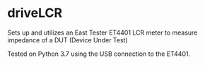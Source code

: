 # driveLCR
Sets up and utilizes an East Tester ET4401 LCR meter to measure impedance of a DUT (Device Under Test)

Tested on Python 3.7 using the USB connection to the ET4401.
